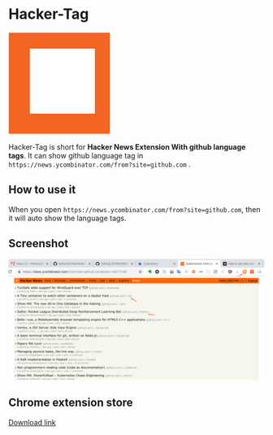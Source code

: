 # Hacker-Tag

![](./images/hackernews.png)

Hacker-Tag is short for **Hacker News Extension With github language tags**. It can show github language tag in `https://news.ycombinator.com/from?site=github.com` .

## How to use it

When you open `https://news.ycombinator.com/from?site=github.com`, then it will auto show the language tags.

## Screenshot
![](.README_images/0caefaf7.png)

## Chrome extension store

[Download link](https://chrome.google.com/webstore/detail/hacker-tag/ojjoklejkpmlohnhelpnkbmbbjllagla)
